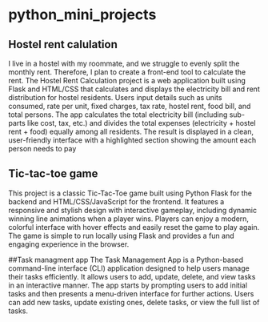 # python_mini_projects
## Hostel rent calulation
I live in a hostel with my roommate, and we struggle to evenly split the monthly rent. Therefore, I plan to create a front-end tool to calculate the rent.
The Hostel Rent Calculation project is a web application built using Flask and HTML/CSS that calculates and displays the electricity bill and rent distribution for hostel residents. Users input details such as units consumed, rate per unit, fixed charges, tax rate, hostel rent, food bill, and total persons. The app calculates the total electricity bill (including sub-parts like cost, tax, etc.) and divides the total expenses (electricity + hostel rent + food) equally among all residents. The result is displayed in a clean, user-friendly interface with a highlighted section showing the amount each person needs to pay

## Tic-tac-toe game
This project is a classic Tic-Tac-Toe game built using Python Flask for the backend and HTML/CSS/JavaScript for the frontend. It features a responsive and stylish design with interactive gameplay, including dynamic winning line animations when a player wins. Players can enjoy a modern, colorful interface with hover effects and easily reset the game to play again. The game is simple to run locally using Flask and provides a fun and engaging experience in the browser.

##Task managment app
The Task Management App is a Python-based command-line interface (CLI) application designed to help users manage their tasks efficiently. It allows users to add, update, delete, and view tasks in an interactive manner. The app starts by prompting users to add initial tasks and then presents a menu-driven interface for further actions. Users can add new tasks, update existing ones, delete tasks, or view the full list of tasks.

